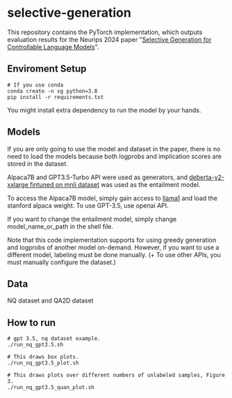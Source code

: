 # selective-generation

This repository contains the PyTorch implementation, which outputs evaluation results for the Neurips 2024 paper "[Selective Generation for Controllable Language Models](https://arxiv.org/abs/2307.09254)".

## Enviroment Setup

```
# If you use conda
conda create -n sg python=3.8
pip install -r requirements.txt
```

You might install extra dependency to run the model by your hands.

## Models

If you are only going to use the model and dataset in the paper, there is no need to load the models because both logprobs and implication scores are stored in the dataset.

Alpaca7B and GPT3.5-Turbo API were used as generators, and [deberta-v2-xxlarge fintuned on mnli dataset](https://github.com/microsoft/DeBERTa) was used as the entailment model.

To access the Alpaca7B model, simply gain access to [llama1](https://docs.google.com/forms/d/e/1FAIpQLSfqNECQnMkycAp2jP4Z9TFX0cGR4uf7b_fBxjY_OjhJILlKGA/viewform?usp=send_form) and load the stanford alpaca weight.
To use GPT-3.5, use openai API.

If you want to change the entailment model, simply change model_name_or_path in the shell file.

Note that this code implementation supports for using greedy generation and logprobs of another model on-demand.
However, if you want to use a different model, labeling must be done manually. (+ To use other APIs, you must manually configure the dataset.)


## Data

NQ dataset and QA2D dataset

## How to run

```
# gpt 3.5, nq dataset example.
./run_nq_gpt3.5.sh
```

```
# This draws box plots.
./run_nq_gpt3.5_plot.sh
```

```
# This draws plots over different numbers of unlabeled samples, Figure 3.
./run_nq_gpt3.5_quan_plot.sh
```
